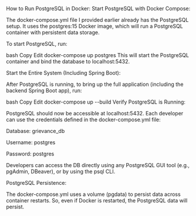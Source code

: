 How to Run PostgreSQL in Docker:
Start PostgreSQL with Docker Compose:

The docker-compose.yml file I provided earlier already has the PostgreSQL setup. It uses the postgres:15 Docker image, which will run a PostgreSQL container with persistent data storage.

To start PostgreSQL, run:


bash
Copy
Edit
docker-compose up postgres
This will start the PostgreSQL container and bind the database to localhost:5432.

Start the Entire System (Including Spring Boot):

After PostgreSQL is running, to bring up the full application (including the backend Spring Boot app), run:

bash
Copy
Edit
docker-compose up --build
Verify PostgreSQL is Running:

PostgreSQL should now be accessible at localhost:5432. Each developer can use the credentials defined in the docker-compose.yml file:

Database: grievance_db

Username: postgres

Password: postgres

Developers can access the DB directly using any PostgreSQL GUI tool (e.g., pgAdmin, DBeaver), or by using the psql CLI.

PostgreSQL Persistence:

The docker-compose.yml uses a volume (pgdata) to persist data across container restarts. So, even if Docker is restarted, the PostgreSQL data will persist.

